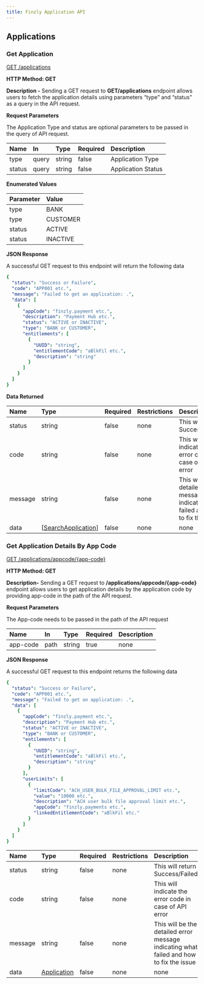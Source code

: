 ```yaml
---
title: Finzly Application API
---
```




## **Applications**
### **Get Application**
[GET /applications](https://finzlyconnect-api-developer-portal.redoc.ly/openapi/userreference/operation/getApplication/)

**HTTP Method: GET**

**Description -** Sending a GET request to **GET/applications** endpoint allows users to fetch the application details using parameters “type” and “status” as a query in the API request.

**Request Parameters**

The Application Type and status are optional parameters to be passed in the query of API request.

|**Name** |**In**|**Type**|**Required**|**Description**|
| :- | :- | :- | :- | :- |
|type|query|string|false|Application Type|
|status|query|string|false|Application Status|


**Enumerated Values**

|**Parameter**|**Value**|
| :- | :- |
|type|BANK|
|type|CUSTOMER|
|status|ACTIVE|
|status|INACTIVE|

**JSON Response**

A successful GET request to this endpoint will return the following data 

```yaml Before
{
  "status": "Success or Failure",
  "code": "APP001 etc.",
  "message": "Failed to get an application: .",
  "data": [
    {
      "appCode": "finzly.payment etc.",
      "description": "Payment Hub etc.",
      "status": "ACTIVE or INACTIVE",
      "type": "BANK or CUSTOMER",
      "entitlements": [
        {
          "UUID": "string",
          "entitlementCode": "aBlkFil etc.",
          "description": "string"
        }
      ]
    }
  ]
}
```
**Data Returned**


|**Name**|**Type**|**Required**|**Restrictions**|**Description**|
| :- | :- | :- | :- | :- |
|status|string|false|none|This will return Success/Failed|
|code|string|false|none|This will indicate the error code in case of API error|
|message|string|false|none|This will be the detailed error message indicating what failed and how to fix the issue|
|data|[[SearchApplication](https://finzlyconnect-api-developer-portal.redoc.ly/openapi/userreference/operation/getApplication/)]|false|none|none|

### **Get Application Details By App Code**	

[GET /applications/appcode/{app-code}](https://finzlyconnect-api-developer-portal.redoc.ly/openapi/userreference/operation/getApplicationDetailsByAppCode/)

**HTTP Method: GET**

**Description-** Sending a GET request to **/applications/appcode/{app-code}** endpoint allows users to get application details by the application code by providing app-code in the path of the API request.

**Request Parameters**

The App-code needs to be passed in the path of the API request


|**Name** |**In**|**Type**|**Required**|**Description**|
| :- | :- | :- | :- | :- |
|app-code|path|string|true|none|


**JSON Response**

A successful GET request to this endpoint returns the following data 

```yaml Before
{
  "status": "Success or Failure",
  "code": "APP001 etc.",
  "message": "Failed to get an application: .",
  "data": [
    {
      "appCode": "finzly.payment etc.",
      "description": "Payment Hub etc.",
      "status": "ACTIVE or INACTIVE",
      "type": "BANK or CUSTOMER",
      "entilements": [
        {
          "UUID": "string",
          "entitlementCode": "aBlkFil etc.",
          "description": "string"
        }
      ],
      "userLimits": [
        {
          "limitCode": "ACH_USER_BULK_FILE_APPROVAL_LIMIT etc.",
          "value": "10000 etc.",
          "description": "ACH user bulk file approval limit etc.",
          "appCode": "finzly.payments etc.",
          "linkedEntitlementCode": "aBlkFil etc."
        }
      ]
    }
  ]
}

```

|**Name**|**Type**|**Required**|**Restrictions**|**Description**|
| :- | :- | :- | :- | :- |
|status|string|false|none|This will return Success/Failed|
|code|string|false|none|This will indicate the error code in case of API error|
|message|string|false|none|This will be the detailed error message indicating what failed and how to fix the issue|
|data|[Application](https://finzlyconnect-api-developer-portal.redoc.ly/openapi/userreference/operation/getApplicationDetailsByAppCode/)|false|none|none|

